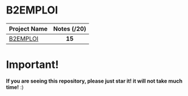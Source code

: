 # B2EMPLOI

| Project Name                                                                                                         |Notes (/20)|
| -------------------------------------------------------------------------------------------------------------------- |:------:|
| [B2EMPLOI](https://github.com/Paul-Marie/B4BILAN/)   | **15**  |

# Important!
**If you are seeing this repository, please just star it! it will not take much time!** :)
